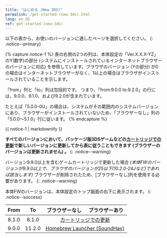 ```yaml
---
title: "はじめる (New 3DS)"
permalink: /get-started-(new-3ds).html
lang: en_US
ref: get-started-(new-3ds)
---
```


以下の表から、お使いのバージョンに適したページを選択してください。
{: .notice--primary}

{% capture notice-1 %}
表の右側の2つの列は、本体設定の「Ver.X.X.X-YZ」のY(数字)の部分 (システムにインストールされているインターネットブラウザーのバージョンに対応) を参照しています。ブラウザのバージョン (Yの部分) が0の場合はインターネットブラウザーがなく、1以上の場合はブラウザがインストールされていることを示します。

「from」列と「to」列は包括的です。 つまり、「from:9.0.0 to:9.2.0」の行には、9.0.0、9.1.0、および9.2.0が含まれています。

たとえば「5.0.0-0U」の場合は、システムがその範囲内のシステムバージョンにあり、ブラウザーがインストールされていないため、「ブラウザーなし」列の「5.0.0〜5.1.0」行に従います。
{% endcapture %}

<div class="notice--info">{{ notice-1 | markdownify }}</div>

**すべてのバージョンにおいて、パッケージ版3DSゲームなどの[カートリッジでの更新](cart-update)で新しいバージョンに更新してから表に従うこともできます (ブラウザーのバージョンは更新されません) 。**
{: .notice--warning}

バージョン9.9.0以上を含むゲームカートリッジで更新した場合 *(本体FWのバージョンが9.9.0以上で、ブラウザのバージョンが25以下(10.2.0-24Jなど)であれば該当します)* ブラウザーが削除されたため、[ブラウザーなし]列を使用する必要があります。
{: .notice--warning}

本体FWのバージョンは、本体設定のトップ画面の右下に表示されます。
{: .notice--success}

<table>
  <thead>
    <tr>
      <th style="text-align: center">From</th>
      <th style="text-align: center">To</th>
      <th style="text-align: center">ブラウザーなし</th>
      <th style="text-align: center">ブラウザーあり</th>
    </tr>
  </thead>
  <tbody>
    <tr>
      <td style="text-align: center">8.1.0</td>
      <td style="text-align: center">8.1.0</td>
      <td style="text-align: center" colspan="2"><a href="cart-update">カートリッジでの更新</a></td>
    </tr>
    <tr>
      <td style="text-align: center">9.0.0</td>
      <td style="text-align: center">11.2.0</td>
      <td style="text-align: center" colspan="2"><a href="homebrew-launcher-(soundhax)">Homebrew Launcher (SoundHax)</a></td>
    </tr>
  </tbody>
</table>
